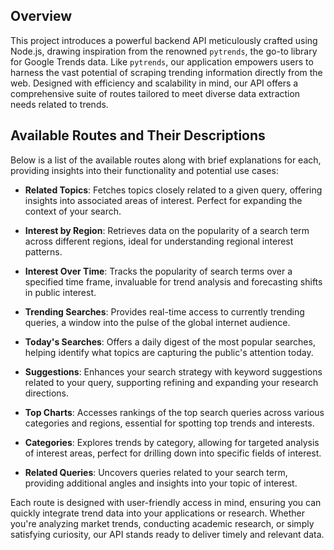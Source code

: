 ## Overview

This project introduces a powerful backend API meticulously crafted using Node.js, drawing inspiration from the renowned `pytrends`, the go-to library for Google Trends data. Like `pytrends`, our application empowers users to harness the vast potential of scraping trending information directly from the web. Designed with efficiency and scalability in mind, our API offers a comprehensive suite of routes tailored to meet diverse data extraction needs related to trends.

## Available Routes and Their Descriptions

Below is a list of the available routes along with brief explanations for each, providing insights into their functionality and potential use cases:

- **Related Topics**: Fetches topics closely related to a given query, offering insights into associated areas of interest. Perfect for expanding the context of your search.

- **Interest by Region**: Retrieves data on the popularity of a search term across different regions, ideal for understanding regional interest patterns.

- **Interest Over Time**: Tracks the popularity of search terms over a specified time frame, invaluable for trend analysis and forecasting shifts in public interest.

- **Trending Searches**: Provides real-time access to currently trending queries, a window into the pulse of the global internet audience.

- **Today's Searches**: Offers a daily digest of the most popular searches, helping identify what topics are capturing the public's attention today.

- **Suggestions**: Enhances your search strategy with keyword suggestions related to your query, supporting refining and expanding your research directions.

- **Top Charts**: Accesses rankings of the top search queries across various categories and regions, essential for spotting top trends and interests.

- **Categories**: Explores trends by category, allowing for targeted analysis of interest areas, perfect for drilling down into specific fields of interest.

- **Related Queries**: Uncovers queries related to your search term, providing additional angles and insights into your topic of interest.

Each route is designed with user-friendly access in mind, ensuring you can quickly integrate trend data into your applications or research. Whether you're analyzing market trends, conducting academic research, or simply satisfying curiosity, our API stands ready to deliver timely and relevant data.
